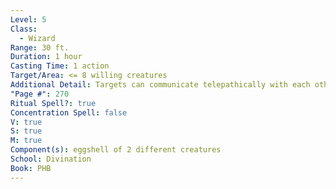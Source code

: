 ```yaml
---
Level: 5
Class:
  - Wizard
Range: 30 ft.
Duration: 1 hour
Casting Time: 1 action
Target/Area: <= 8 willing creatures
Additional Detail: Targets can communicate telepathically with each other, but not to other planes.
"Page #": 270
Ritual Spell?: true
Concentration Spell: false
V: true
S: true
M: true
Component(s): eggshell of 2 different creatures
School: Divination
Book: PHB
---
```


